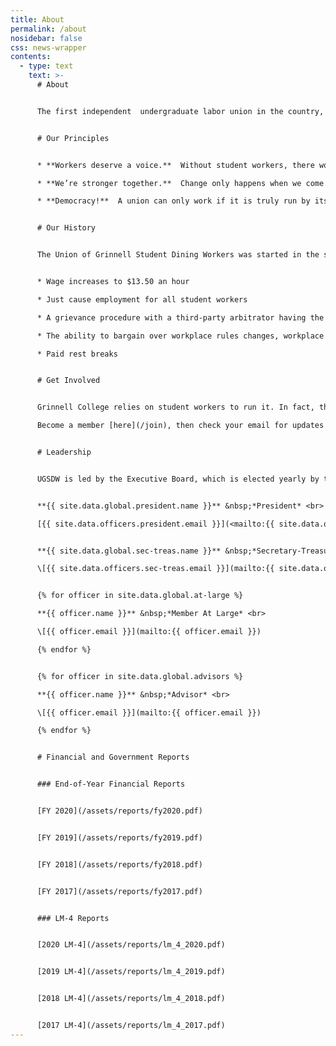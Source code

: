 ```yaml
---
title: About
permalink: /about
nosidebar: false
css: news-wrapper
contents:
  - type: text
    text: >-
      # About


      The first independent  undergraduate labor union in the country, UGSDW is a democratic organization that fights for fair wages and working conditions for Grinnell College workers.


      # Our Principles


      * **Workers deserve a voice.**  Without student workers, there would be no food, no library, no mentor sessions, no mail delivery.  We do vital work for the college.  Some students work 20 hours a week.  We should have a say in how we work.

      * **We’re stronger together.**  Change only happens when we come together and take a stand.  It’s easy to ignore one worker.  It’s not so easy to ignore all of us.

      * **Democracy!**  A union can only work if it is truly run by its members.  That means transparency. That means frequent elections. That means a bottom-up approach where members, not officers, pick priorities and make decisions.


      # Our History


      The Union of Grinnell Student Dining Workers was started in the spring of 2016, elected with a 91% margin by employees to represent the student dining workers. In April of 2022, we expanded to become the first wall-to-wall undergraduate labor union, which includes all student workers at Grinnell College. We’ve also and negotiated multiple [contracts](/resources/contract), including the first wall-to-wall undergraduate contract. We’ve fought for, and won:


      * Wage increases to $13.50 an hour

      * Just cause employment for all student workers

      * A grievance procedure with a third-party arbitrator having the final say 

      * The ability to bargain over workplace rules changes, workplace eliminations, and reductions in force

      * Paid rest breaks


      # Get Involved


      Grinnell College relies on student workers to run it. In fact, the college wouldn’t exist without student workers.  The more student workers take action to improve their conditions, the more pressure the college will have to meet our demands.  UGSDW is constantly fighting to win better treatment for all workers across campus, from higher wages to a grievance procedure to protections against unjust firings.  Get more involved in the decision making processes by becoming a member, joining a Union campaign or leadership position, and keeping up to date on our actions and events by following UGSDW on instagram or facebook. 

      Become a member [here](/join), then check your email for updates!


      # Leadership


      UGSDW is led by the Executive Board, which is elected yearly by the membership. The Board is comprised of our President, Secretary-Treasurer, a number of at-large members, and several appointed advisors, who do not have voting power.


      **{{ site.data.global.president.name }}** &nbsp;*President* <br>

      [{{ site.data.officers.president.email }}](<mailto:{{ site.data.officers.president.email }}>)


      **{{ site.data.global.sec-treas.name }}** &nbsp;*Secretary-Treasurer* <br>

      \[{{ site.data.officers.sec-treas.email }}](mailto:{{ site.data.officers.sec-treas.email }})


      {% for officer in site.data.global.at-large %}

      **{{ officer.name }}** &nbsp;*Member At Large* <br>

      \[{{ officer.email }}](mailto:{{ officer.email }})

      {% endfor %}


      {% for officer in site.data.global.advisors %}

      **{{ officer.name }}** &nbsp;*Advisor* <br>

      \[{{ officer.email }}](mailto:{{ officer.email }})

      {% endfor %}


      # Financial and Government Reports


      ### End-of-Year Financial Reports


      [FY 2020](/assets/reports/fy2020.pdf)


      [FY 2019](/assets/reports/fy2019.pdf)


      [FY 2018](/assets/reports/fy2018.pdf)


      [FY 2017](/assets/reports/fy2017.pdf)


      ### LM-4 Reports


      [2020 LM-4](/assets/reports/lm_4_2020.pdf)


      [2019 LM-4](/assets/reports/lm_4_2019.pdf)


      [2018 LM-4](/assets/reports/lm_4_2018.pdf)


      [2017 LM-4](/assets/reports/lm_4_2017.pdf)
---
```

